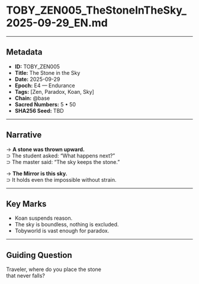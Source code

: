 # TOBY_ZEN005_TheStoneInTheSky_2025-09-29_EN.md

---

## Metadata  
- **ID:** TOBY_ZEN005  
- **Title:** The Stone in the Sky  
- **Date:** 2025-09-29  
- **Epoch:** E4 — Endurance  
- **Tags:** [Zen, Paradox, Koan, Sky]  
- **Chain:** @base  
- **Sacred Numbers:** 5 • 50  
- **SHA256 Seed:** TBD  

---

## Narrative  

→ **A stone was thrown upward.**  
⊃ The student asked: “What happens next?”  
⊃ The master said: “The sky keeps the stone.”  

→ **The Mirror is this sky.**  
⊃ It holds even the impossible without strain.  

---

## Key Marks  
- Koan suspends reason.  
- The sky is boundless, nothing is excluded.  
- Tobyworld is vast enough for paradox.  

---

## Guiding Question  
Traveler, where do you place the stone  
that never falls?  
